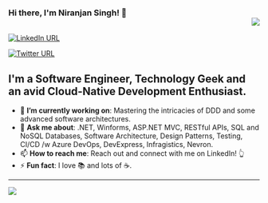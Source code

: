 ### Hi there, I'm Niranjan Singh! 👋 <div align = 'right'>![](https://komarev.com/ghpvc/?username=niranjankala&color=blue)</div>

[![LinkedIn URL](https://img.shields.io/static/v1?color=blue&label=linkedin&logo=linkedin&logoColor=white&style=for-the-badge&message=Connect)](https://www.linkedin.com/in/nirajankala)

[![Twitter URL](https://img.shields.io/static/v1?color=blue&label=twitter&logo=twitter&logoColor=white&style=for-the-badge&message=Follow)](https://twitter.com/nirajankala)

## **I'm a Software Engineer, Technology Geek and an avid Cloud-Native Development Enthusiast.**

- 🎯 **I’m currently working on**: Mastering the intricacies of DDD and some advanced software architectures.
- 💬 **Ask me about**: .NET, Winforms, ASP.NET MVC, RESTful APIs, SQL and NoSQL Databases, Software Architecture, Design Patterns, Testing, CI/CD /w Azure DevOps, DevExpress, Infragistics, Nevron.
- 📫 **How to reach me**: Reach out and connect with me on LinkedIn! 👆
- ⚡ **Fun fact**: I love 📚 and lots of ☕.

<hr/>

<a href="https://github.com/niranjankala">
  <img src="https://github-readme-stats.vercel.app/api?username=niranjankala&count_private=true&show_icons=true&hide=stars" />
</a>

<!--
**niranjankala/niranjankala** is a ✨ _special_ ✨ repository because its `README.md` (this file) appears on your GitHub profile.

Here are some ideas to get you started:

- 🔭 I’m currently working on ...
- 🌱 I’m currently learning ...
- 👯 I’m looking to collaborate on ...
- 🤔 I’m looking for help with ...
- 💬 Ask me about ...
- 📫 How to reach me: ...
- 😄 Pronouns: ...
- ⚡ Fun fact: ...
-->
